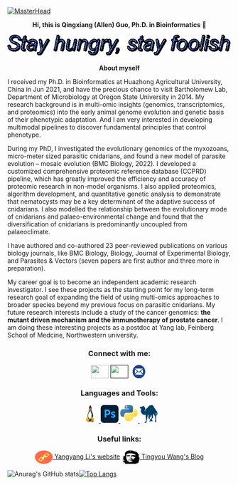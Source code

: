 [![MasterHead](https://github.com/qingxiangguo/qingxiangguo/blob/3b45ecdfdb3bcbf21ffb6d4fc2c80f8e24ae08b3/content/field_of_fire_by_maxbeechcreative-dbipet8.jpg)](https://github.com/qingxiangguo)
<p align="center"> <b>Hi, this is Qingxiang (Allen) Guo, Ph.D. in Bioinformatics</b> 👋
  
<p align="center"><img src="https://github.com/qingxiangguo/qingxiangguo/blob/1537f8309cd5384a2ee825e856abe45de03b32fa/content/text.gif"/>

<p align="center"> <b> About myself </b>

I received my Ph.D. in Bioinformatics at Huazhong Agricultural University, China in Jun 2021, and have the precious chance to visit Bartholomew Lab, Department of Microbiology at Oregon State University in 2014. My research background is in multi-omic insights (genomics, transcriptomics, and proteomics) into the early animal genome evolution and genetic basis of their phenotypic adaptation. And I am very interested in developing multimodal pipelines to discover fundamental principles that control phenotype.

During my PhD, I investigated the evolutionary genomics of the myxozoans, micro-meter sized parasitic cnidarians, and found a new model of parasite evolution – mosaic evolution (BMC Biology, 2022). I developed a customized comprehensive proteomic reference database (CCPRD) pipeline, which has greatly improved the efficiency and accuracy of proteomic research in non-model organisms. I also applied proteomics, algorithm development, and quantitative genetic analysis to demonstrate that nematocysts may be a key determinant of the adaptive success of cnidarians. I also modelled the relationship between the evolutionary mode of cnidarians and palaeo-environmental change and found that the diversification of cnidarians is predominantly uncoupled from palaeoclimate.

I have authored and co-authored 23 peer-reviewed publications on various biology journals, like BMC Biology, Biology, Journal of Experimental Biology, and Parasites & Vectors (seven papers are first author and three more in preparation).

My career goal is to become an independent academic research investigator. I see these projects as the starting point for my long-term research goal of expanding the field of using multi-omics approaches to broader species beyond my previous focus on parasitic cnidarians. My future research interests include a study of the cancer genomics: <b>the mutant driven mechanism and the immunotherapy of prostate cancer</b>. I am doing these interesting projects as a postdoc at Yang lab, Feinberg School of Medcine, Northwestern university.

<h3 align="center">Connect with me:</h3>
<p align="center">
<a href="https://twitter.com/QingxiangGuo" target="blank"><img align="center" src="https://cdn.jsdelivr.net/npm/simple-icons@3.0.1/icons/twitter.svg" alt="" height="30" width="40" /></a>
<a href=""https://www.linkedin.com/in/guoqx" target="blank"><img align="center" src="https://cdn.jsdelivr.net/npm/simple-icons@3.0.1/icons/linkedin.svg" alt="" height="30" width="40" /></a>
<a href="qingxiang.guo@northwestern.edn" target="blank"><img align="center" src="https://github.com/qingxiangguo/qingxiangguo/blob/8a2b4d8806191a6f886a26b1dccae1dc795d9a5f/content/email-western-libraries-12.png" alt="" height="30" width="40" /></a>

<h3 align="center">Languages and Tools:</h3>
<p align="center"> <a href="https://www.linux.org/" target="_blank"> <img src="https://github.com/qingxiangguo/qingxiangguo/blob/6bc194f522e7f2a7e9e2388391122ac84e9202f7/content/Linux-Logo.png" alt="linux" width="40" height="40"/> </a> <a href="https://www.photoshop.com/en" target="_blank"> <img src="https://github.com/qingxiangguo/qingxiangguo/blob/6bc194f522e7f2a7e9e2388391122ac84e9202f7/content/Adobe_Photoshop_CC_icon.svg.png" alt="photoshop" width="40" height="40"/> </a> <a href="https://www.python.org" target="_blank"> <img src="https://github.com/qingxiangguo/qingxiangguo/blob/6bc194f522e7f2a7e9e2388391122ac84e9202f7/content/Python-logo-notext.svg.png" alt="python" width="40" height="40"/> </a> <a href="https://www.perl.org/" target="_blank"> <img src="https://github.com/qingxiangguo/qingxiangguo/blob/118b1e76286d770b30ed2265bd04185ffce82808/content/perl-programming-language-logo-png-transparent.png" alt="perl" width="40" height="40"/> </a>
  
<h3 align="center">Useful links:</h3>
<p align="center">
<a href="https://yangyangli.top/" target="blank"><img align="center" src="content/link-closed-flat.png" alt="Yangyang Li's website" height="30" width="40" /> Yangyang Li's website</a>   <a href="https://databeauty.com/blog/" target="blank"><img align="center" src="content/tingyouwang.jpeg" alt="Tingyou Wang's Blog" height="30" width="40" /> Tingyou Wang's Blog</a>


![Anurag's GitHub stats](https://github-readme-stats.vercel.app/api?username=qingxiangguo&show_icons=true&theme=tokyonight)[![Top Langs](https://github-readme-stats.vercel.app/api/top-langs/?username=qingxiangguo)](https://github.com/anuraghazra/github-readme-stats)

